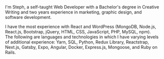I'm Steph, a self-taught Web Developer with a Bachelor's degree in Creative Writing and two years experience in marketing, graphic design, and software development.

I have the most experience with React and WordPress (MongoDB, Node.js, React.js, Bootstrap, jQuery, HTML, CSS, JavaScript, PHP, MySQL, npm). The following are languages and technologies in which I have varying levels of additional experience: Yarn, SQL, Python, Redux Library, Reactstrap, Next.js, Gatsby, Expo, Angular, Docker, Express.js, Mongoose, and Ruby on Rails.
